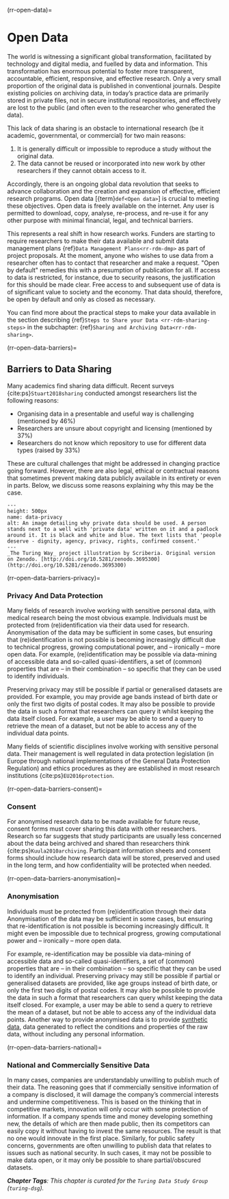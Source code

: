 (rr-open-data)=
# Open Data

The world is witnessing a significant global transformation, facilitated by technology and digital media, and fuelled by data and information. This transformation has enormous potential to foster more transparent, accountable, efficient, responsive, and effective research. Only a very small proportion of the original data is published in conventional journals. Despite existing policies on archiving data, in today’s practice data are primarily stored in private files, not in secure institutional repositories, and effectively are lost to the public (and often even to the researcher who generated the data).

This lack of data sharing is an obstacle to international research (be it academic, governmental, or commercial) for two main reasons:

1. It is generally difficult or impossible to reproduce a study without the original data.
2. The data cannot be reused or incorporated into new work by other researchers if they cannot obtain access to it.

Accordingly, there is an ongoing global data revolution that seeks to advance collaboration and the creation and expansion of effective, efficient research programs. Open data [{term}`def<Open data>`] is crucial to meeting these objectives. Open data is freely available on the internet. Any user is permitted to download, copy, analyse, re-process, and re-use it for any other purpose with minimal financial, legal, and technical barriers.

This represents a real shift in how research works. Funders are starting to require researchers to make their data available and submit data management plans {ref}`Data Management Plans<rr-rdm-dmp>` as part of project proposals. At the moment, anyone who wishes to use data from a researcher often has to contact that researcher and make a request. "Open by default" remedies this with a presumption of publication for all. If access to data is restricted, for instance, due to security reasons, the justification for this should be made clear. Free access to and subsequent use of data is of significant value to society and the economy. That data should, therefore, be open by default and only as closed as necessary.

You can find more about the practical steps to make your data available in the section describing {ref}`Steps to Share your Data <rr-rdm-sharing-steps>` in the subchapter: {ref}`Sharing and Archiving Data<rr-rdm-sharing>`.

(rr-open-data-barriers)=
## Barriers to Data Sharing
Many academics find sharing data difficult. Recent surveys {cite:ps}`Stuart2018sharing` conducted amongst researchers list the following reasons:

- Organising data in a presentable and useful way is challenging (mentioned by 46%)
- Researchers are unsure about copyright and licensing (mentioned by 37%)
- Researchers do not know which repository to use for different data types (raised by 33%)

These are cultural challenges that might be addressed in changing practice going forward. However, there are also legal, ethical or contractual reasons that sometimes prevent making data publicly available in its entirety or even in parts. Below, we discuss some reasons explaining why this may be the case.

```{figure} ../../figures/data-privacy.jpg
---
height: 500px
name: data-privacy
alt: An image detailing why private data should be used. A person stands next to a well with 'private data' written on it and a padlock around it. It is black and white and blue. The text lists that 'people deserve - dignity, agency, privacy, rights, confirmed consent.'
---
_The Turing Way_ project illustration by Scriberia. Original version on Zenodo. [http://doi.org/10.5281/zenodo.3695300](http://doi.org/10.5281/zenodo.3695300)
```

(rr-open-data-barriers-privacy)=
### Privacy And Data Protection

Many fields of research involve working with sensitive personal data, with medical research being the most obvious example. Individuals must be protected from (re)identification via their data used for research. Anonymisation of the data may be sufficient in some cases, but ensuring that (re)identification is not possible is becoming increasingly difficult due to technical progress, growing computational power, and – ironically – more open data. For example, (re)identification may be possible via data-mining of accessible data and so-called quasi-identifiers, a set of (common) properties that are – in their combination – so specific that they can be used to identify individuals.

Preserving privacy may still be possible if partial or generalised datasets are provided. For example, you may provide age bands instead of birth date or only the first two digits of postal codes. It may also be possible to provide the data in such a format that researchers can query it whilst keeping the data itself closed. For example, a user may be able to send a query to retrieve the mean of a dataset, but not be able to access any of the individual data points.

Many fields of scientific disciplines involve working with sensitive personal data. Their management is well regulated in data protection legislation (in Europe through national implementations of the General Data Protection Regulation) and ethics procedures as they are established in most research institutions {cite:ps}`EU2016protection`.

(rr-open-data-barriers-consent)=
### Consent

For anonymised research data to be made available for future reuse, consent forms must cover sharing this data with other researchers. Research so far suggests that study participants are usually less concerned about the data being archived and shared than researchers think {cite:ps}`Kuula2010archiving`. Participant information sheets and consent forms should include how research data will be stored, preserved and used in the long term, and how confidentiality will be protected when needed.

(rr-open-data-barriers-anonymisation)=
### Anonymisation

Individuals must be protected from (re)identification through their data Anonymisation of the data may be sufficient in some cases, but ensuring that re-identification is not possible is becoming increasingly difficult. It might even be impossible due to technical progress, growing computational power and – ironically – more open data.

For example, re-identification may be possible via data-mining of accessible data and so-called quasi-identifiers, a set of (common) properties that are – in their combination – so specific that they can be used to identify an individual. Preserving privacy may still be possible if partial or generalised datasets are provided, like age groups instead of birth date, or only the first two digits of postal codes. It may also be possible to provide the data in such a format that researchers can query whilst keeping the data itself closed. For example, a user may be able to send a query to retrieve the mean of a dataset, but not be able to access any of the individual data points. Another way to provide anonymised data is to provide [synthetic data](https://en.wikipedia.org/wiki/Synthetic_data), data generated to reflect the conditions and properties of the raw data, without including any personal information.

(rr-open-data-barriers-national)=
### National and Commercially Sensitive Data

In many cases, companies are understandably unwilling to publish much of their data. The reasoning goes that if commercially sensitive information of a company is disclosed, it will damage the company’s commercial interests and undermine competitiveness. This is based on the thinking that in competitive markets, innovation will only occur with some protection of information. If a company spends time and money developing something new, the details of which are then made public, then its competitors can easily copy it without having to invest the same resources. The result is that no one would innovate in the first place. Similarly, for public safety concerns, governments are often unwilling to publish data that relates to issues such as national security. In such cases, it may not be possible to make data open, or it may only be possible to share partial/obscured datasets.

***Chapter Tags**: This chapter is curated for the `Turing Data Study Group` (`turing-dsg`).*
